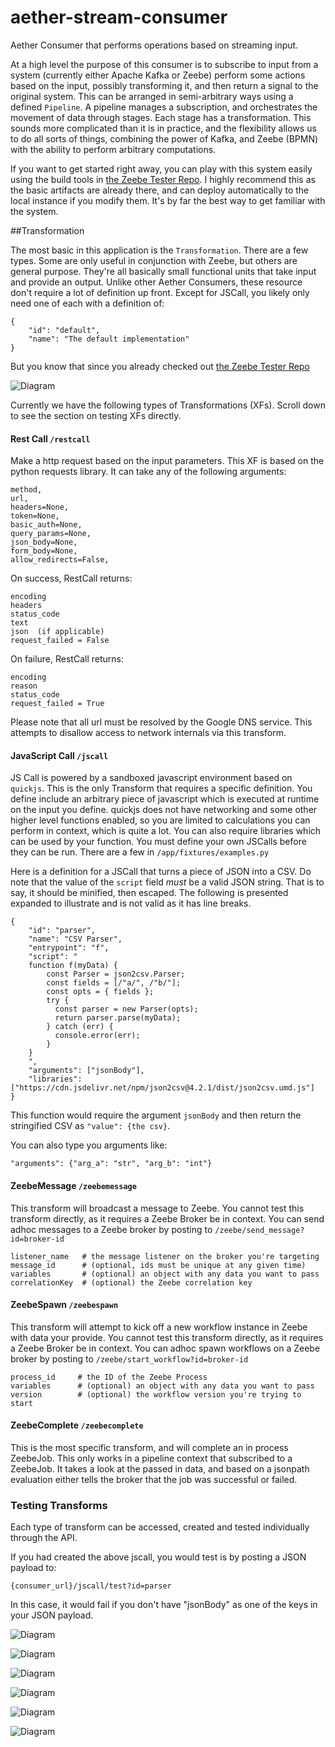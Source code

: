 # aether-stream-consumer
Aether Consumer that performs operations based on streaming input.

At a high level the purpose of this consumer is to subscribe to input from a system (currently either Apache Kafka or Zeebe) perform some actions based on the input, possibly transforming it, and then return a signal to the original system. This can be arranged in semi-arbitrary ways using a defined `Pipeline`. A pipeline manages a subscription, and orchestrates the movement of data through stages. Each stage has a transformation. This sounds more complicated than it is in practice, and the flexibility allows us to do all sorts of things, combining the power of Kafka, and Zeebe (BPMN) with the ability to perform arbitrary computations.

If you want to get started right away, you can play with this system easily using the build tools in [the Zeebe Tester Repo](https://github.com/eHealthAfrica/zeebe_tester). I highly recommend this as the basic artifacts are already there, and can deploy automatically to the local instance if you modify them. It's by far the best way to get familiar with the system.


##Transformation

The most basic in this application is the `Transformation`. There are a few types. Some are only useful in conjunction with Zeebe, but others are general purpose. They're all basically small functional units that take input and provide an output. Unlike other Aether Consumers, these resource don't require a lot of definition up front. Except for JSCall, you likely only need one of each with a definition of:

```
{
    "id": "default",
    "name": "The default implementation"
}
```
But you know that since you already checked out [the Zeebe Tester Repo](https://github.com/eHealthAfrica/zeebe_tester)


![Diagram](/doc/Selection_009.jpg)

Currently we have the following types of Transformations (XFs). Scroll down to see the section on testing XFs directly.

#### Rest Call `/restcall`

Make a http request based on the input parameters. This XF is based on the python requests library. It can take any of the following arguments:
```
method,
url,
headers=None,
token=None,
basic_auth=None,
query_params=None,
json_body=None,
form_body=None,
allow_redirects=False,

```
On success, RestCall returns:
```
encoding
headers
status_code
text
json  (if applicable)
request_failed = False
```
On failure, RestCall returns:
```
encoding
reason
status_code
request_failed = True
```

Please note that all url must be resolved by the Google DNS service. This attempts to disallow access to network internals via this transform.


#### JavaScript Call `/jscall`

JS Call is powered by a sandboxed javascript environment based on `quickjs`. This is the only Transform that requires a specific definition. You define include an arbitrary piece of javascript which is executed at runtime on the input you define. quickjs does not have networking and some other higher level functions enabled, so you are limited to calculations you can perform in context, which is quite a lot. You can also require libraries which can be used by your function. You must define your own JSCalls before they can be run. There are a few in `/app/fixtures/examples.py`

Here is a definition for a JSCall that turns a piece of JSON into a CSV. Do note that the value of the `script` field _must_ be a valid JSON string. That is to say, it should be minified, then escaped. The following is presented expanded to illustrate and is not valid as it has line breaks.

```
{
    "id": "parser",
    "name": "CSV Parser",
    "entrypoint": "f",
    "script": "
    function f(myData) {
        const Parser = json2csv.Parser;
        const fields = [/"a/", /"b/"];
        const opts = { fields };
        try {
          const parser = new Parser(opts);
          return parser.parse(myData);
        } catch (err) {
          console.error(err);
        }
    }
    ",
    "arguments": ["jsonBody"],
    "libraries": ["https://cdn.jsdelivr.net/npm/json2csv@4.2.1/dist/json2csv.umd.js"]
}
```
This function would require the argument `jsonBody` and then return the stringified CSV as `"value": {the csv}`.

You can also type you arguments like:
```
"arguments": {"arg_a": "str", "arg_b": "int"}
```


#### ZeebeMessage `/zeebemessage`

This transform will broadcast a message to Zeebe. You cannot test this transform directly, as it requires a Zeebe Broker be in context. You can send adhoc messages to a Zeebe broker by posting to `/zeebe/send_message?id=broker-id`

```
listener_name   # the message listener on the broker you're targeting
message_id      # (optional, ids must be unique at any given time)
variables       # (optional) an object with any data you want to pass
correlationKey  # (optional) the Zeebe correlation key
```


#### ZeebeSpawn `/zeebespawn`

This transform will attempt to kick off a new workflow instance in Zeebe with data your provide. You cannot test this transform directly, as it requires a Zeebe Broker be in context. You can adhoc spawn workflows on a Zeebe broker by posting to `/zeebe/start_workflow?id=broker-id`

```
process_id     # the ID of the Zeebe Process
variables      # (optional) an object with any data you want to pass
version        # (optional) the workflow version you're trying to start
```

#### ZeebeComplete `/zeebecomplete`

This is the most specific transform, and will complete an in process ZeebeJob. This only works in a pipeline context that subscribed to a ZeebeJob. It takes a look at the passed in data, and based on a jsonpath evaluation either tells the broker that the job was successful or failed.




### Testing Transforms

Each type of transform can be accessed, created and tested individually through the API.

If you had created the above jscall, you would test is by posting a JSON payload to:

`{consumer_url}/jscall/test?id=parser`

In this case, it would fail if you don't have "jsonBody" as one of the keys in your JSON payload.

![Diagram](/doc/Selection_010.jpg)

![Diagram](/doc/Selection_011.jpg)

![Diagram](/doc/Selection_012.jpg)

![Diagram](/doc/Selection_013.jpg)

![Diagram](/doc/Selection_014.jpg)

![Diagram](/doc/Selection_015.jpg)
